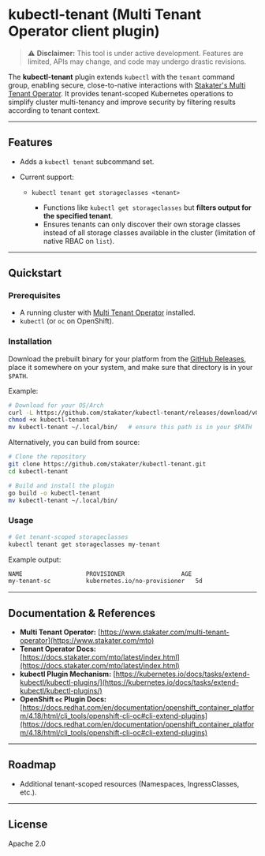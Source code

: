 # kubectl-tenant (Multi Tenant Operator client plugin)

> ⚠️ **Disclaimer:** This tool is under active development. Features are limited, APIs may change, and code may undergo drastic revisions.

The **kubectl-tenant** plugin extends `kubectl` with the `tenant` command group, enabling secure, close-to-native interactions with [Stakater's Multi Tenant Operator](https://www.stakater.com/mto).
It provides tenant-scoped Kubernetes operations to simplify cluster multi-tenancy and improve security by filtering results according to tenant context.

---

## Features

* Adds a `kubectl tenant` subcommand set.
* Current support:

  * `kubectl tenant get storageclasses <tenant>`

    * Functions like `kubectl get storageclasses` but **filters output for the specified tenant**.
    * Ensures tenants can only discover their own storage classes instead of all storage classes available in the cluster (limitation of native RBAC on `list`).

---

## Quickstart

### Prerequisites

  * A running cluster with [Multi Tenant Operator](https://docs.stakater.com/mto/latest/installation/overview.html) installed.
* `kubectl` (or `oc` on OpenShift).

### Installation

Download the prebuilt binary for your platform from the [GitHub Releases](https://github.com/stakater/kubectl-tenant/releases), place it somewhere on your system, and make sure that directory is in your `$PATH`.

Example:

```bash
# Download for your OS/Arch
curl -L https://github.com/stakater/kubectl-tenant/releases/download/v0.0.1/kubectl-tenant-linux-amd64 -o kubectl-tenant
chmod +x kubectl-tenant
mv kubectl-tenant ~/.local/bin/   # ensure this path is in your $PATH
```

Alternatively, you can build from source:

```bash
# Clone the repository
git clone https://github.com/stakater/kubectl-tenant.git
cd kubectl-tenant

# Build and install the plugin
go build -o kubectl-tenant
mv kubectl-tenant ~/.local/bin/
```

### Usage

```bash
# Get tenant-scoped storageclasses
kubectl tenant get storageclasses my-tenant
```

Example output:

```bash
NAME                  PROVISIONER                AGE
my-tenant-sc          kubernetes.io/no-provisioner   5d
```

---

## Documentation & References

* **Multi Tenant Operator:** [https://www.stakater.com/multi-tenant-operator](https://www.stakater.com/mto)
* **Tenant Operator Docs:** [https://docs.stakater.com/mto/latest/index.html](https://docs.stakater.com/mto/latest/index.html)
* **kubectl Plugin Mechanism:** [https://kubernetes.io/docs/tasks/extend-kubectl/kubectl-plugins/](https://kubernetes.io/docs/tasks/extend-kubectl/kubectl-plugins/)
* **OpenShift `oc` Plugin Docs:** [https://docs.redhat.com/en/documentation/openshift_container_platform/4.18/html/cli_tools/openshift-cli-oc#cli-extend-plugins](https://docs.redhat.com/en/documentation/openshift_container_platform/4.18/html/cli_tools/openshift-cli-oc#cli-extend-plugins)

---

## Roadmap

* Additional tenant-scoped resources (Namespaces, IngressClasses, etc.).

---

## License

Apache 2.0
